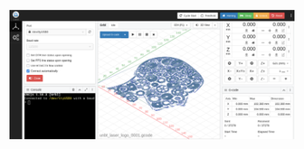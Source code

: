 
![UNIVERSALBIT](https://github.com/universalbit-dev/cnc-router-machines/blob/main/g-code/universalbit/cncjs/universalbit_cncjs.png "universalbit")
